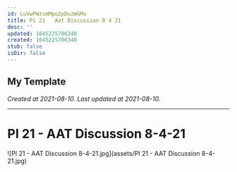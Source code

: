 ```yaml
---
id: LuVwPWzsmMpo2pDuzWGMu
title: Pi 21   Aat Discussion 8 4 21
desc: ''
updated: 1645225706340
created: 1645225706340
stub: false
isDir: false
---
```

My Template
---

_Created at 2021-08-10._
_Last updated at 2021-08-10._




---

# PI 21 - AAT Discussion 8-4-21


![PI 21 - AAT Discussion 8-4-21.jpg](assets/PI 21 - AAT Discussion 8-4-21.jpg)

